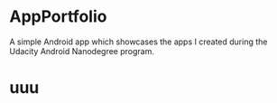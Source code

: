 # AppPortfolio
A simple Android app which showcases the apps I created during the Udacity Android Nanodegree program. 
# uuu
